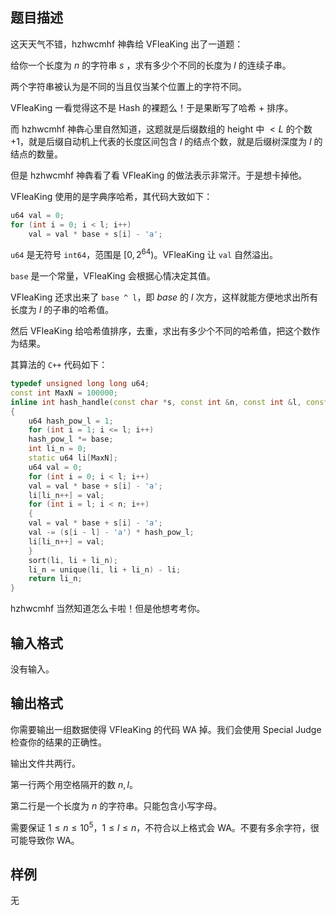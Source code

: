 ## 题目描述

这天天气不错，hzhwcmhf 神犇给 VFleaKing 出了一道题：

给你一个长度为 $n$ 的字符串 $s$ ，求有多少个不同的长度为 $l$ 的连续子串。

两个字符串被认为是不同的当且仅当某个位置上的字符不同。

VFleaKing 一看觉得这不是 Hash 的裸题么！于是果断写了哈希 $+$ 排序。

而 hzhwcmhf 神犇心里自然知道，这题就是后缀数组的 height 中 $<L$ 的个数 $+ 1$，就是后缀自动机上代表的长度区间包含 $l$ 的结点个数，就是后缀树深度为 $l$ 的结点的数量。

但是 hzhwcmhf 神犇看了看 VFleaKing 的做法表示非常汗。于是想卡掉他。

VFleaKing 使用的是字典序哈希，其代码大致如下：
```cpp
u64 val = 0;
for (int i = 0; i < l; i++)
    val = val * base + s[i] - 'a';
```
`u64` 是无符号 `int64`，范围是 $[0, 2^{64})$。VFleaKing 让 `val` 自然溢出。

`base` 是一个常量，VFleaKing 会根据心情决定其值。

VFleaKing 还求出来了 `base ^ l`，即 $base$ 的 $l$ 次方，这样就能方便地求出所有长度为 $l$ 的子串的哈希值。

然后 VFleaKing 给哈希值排序，去重，求出有多少个不同的哈希值，把这个数作为结果。

其算法的 `C++` 代码如下：
```cpp
typedef unsigned long long u64;
const int MaxN = 100000;
inline int hash_handle(const char *s, const int &n, const int &l, const int &base)
{
    u64 hash_pow_l = 1;
    for (int i = 1; i <= l; i++)
    hash_pow_l *= base;
    int li_n = 0;
    static u64 li[MaxN];
    u64 val = 0;
    for (int i = 0; i < l; i++)
    val = val * base + s[i] - 'a';
    li[li_n++] = val;
    for (int i = l; i < n; i++)
    {
    val = val * base + s[i] - 'a';
    val -= (s[i - l] - 'a') * hash_pow_l;
    li[li_n++] = val;
    }
    sort(li, li + li_n);
    li_n = unique(li, li + li_n) - li;
    return li_n;
}
```
hzhwcmhf 当然知道怎么卡啦！但是他想考考你。

## 输入格式

没有输入。

## 输出格式

你需要输出一组数据使得 VFleaKing 的代码 WA 掉。我们会使用 Special Judge 检查你的结果的正确性。

输出文件共两行。

第一行两个用空格隔开的数 $n,l$。

第二行是一个长度为 $n$ 的字符串。只能包含小写字母。

需要保证 $1\le n\le 10^5$，$1\le l\le n$，不符合以上格式会 WA。不要有多余字符，很可能导致你 WA。

## 样例

无